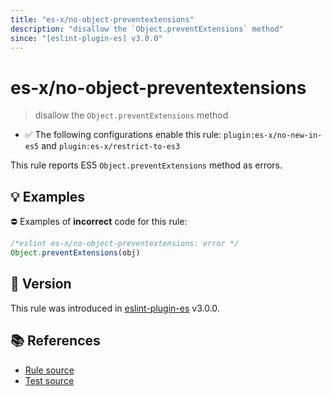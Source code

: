```yaml
---
title: "es-x/no-object-preventextensions"
description: "disallow the `Object.preventExtensions` method"
since: "[eslint-plugin-es] v3.0.0"
---
```


# es-x/no-object-preventextensions
> disallow the `Object.preventExtensions` method

- ✅ The following configurations enable this rule: `plugin:es-x/no-new-in-es5` and `plugin:es-x/restrict-to-es3`

This rule reports ES5 `Object.preventExtensions` method as errors.

## 💡 Examples

⛔ Examples of **incorrect** code for this rule:

<eslint-playground type="bad">

```js
/*eslint es-x/no-object-preventextensions: error */
Object.preventExtensions(obj)
```

</eslint-playground>

## 🚀 Version

This rule was introduced in [eslint-plugin-es] v3.0.0.

[eslint-plugin-es]: https://github.com/mysticatea/eslint-plugin-es

## 📚 References

- [Rule source](https://github.com/eslint-community/eslint-plugin-es-x/blob/master/lib/rules/no-object-preventextensions.js)
- [Test source](https://github.com/eslint-community/eslint-plugin-es-x/blob/master/tests/lib/rules/no-object-preventextensions.js)
